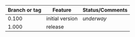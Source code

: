 | Branch or tag | Feature              | Status/Comments |
|---------------|----------------------|-----------------|
| 0.100         | initial version      | *underway*      |
| 1.000         | release              |                 |